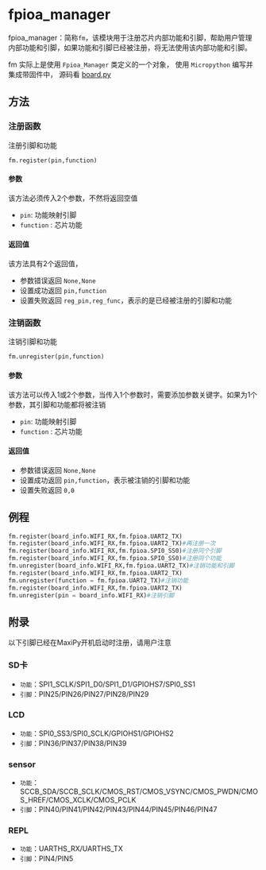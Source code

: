 fpioa_manager
===============
fpioa_manager：简称`fm`，该模块用于注册芯片内部功能和引脚，帮助用户管理内部功能和引脚，如果功能和引脚已经被注册，将无法使用该内部功能和引脚。

fm 实际上是使用 `Fpioa_Manager` 类定义的一个对象， 使用 `Micropython` 编写并集成带固件中， 源码看 [board.py](https://github.com/sipeed/MaixPy/blob/master/ports/k210-freertos/mpy_support/builtin-py/board.py)

## 方法

### 注册函数

注册引脚和功能

```
fm.register(pin,function)
```
#### 参数

该方法必须传入2个参数，不然将返回空值

* `pin`: 功能映射引脚
* `function` : 芯片功能

#### 返回值

该方法具有2个返回值，
* 参数错误返回  `None,None`
* 设置成功返回  `pin,function`
* 设置失败返回  `reg_pin,reg_func`，表示的是已经被注册的引脚和功能

### 注销函数

注销引脚和功能

```
fm.unregister(pin,function)
```
#### 参数

该方法可以传入1或2个参数，当传入1个参数时，需要添加参数关键字。如果为1个参数，其引脚和功能都将被注销

* `pin`: 功能映射引脚
* `function` : 芯片功能

#### 返回值

* 参数错误返回 `None,None`
* 设置成功返回 `pin,function`，表示被注销的引脚和功能
* 设置失败返回 `0,0`

## 例程 

```python
fm.register(board_info.WIFI_RX,fm.fpioa.UART2_TX)
fm.register(board_info.WIFI_RX,fm.fpioa.UART2_TX)#再注册一次
fm.register(board_info.WIFI_RX,fm.fpioa.SPI0_SS0)#注册同个引脚
fm.register(board_info.WIFI_RX,fm.fpioa.SPI0_SS0)#注册同个功能
fm.unregister(board_info.WIFI_RX,fm.fpioa.UART2_TX)#注销功能和引脚
fm.register(board_info.WIFI_RX,fm.fpioa.UART2_TX)
fm.unregister(function = fm.fpioa.UART2_TX)#注销功能
fm.register(board_info.WIFI_RX,fm.fpioa.UART2_TX)
fm.unregister(pin = board_info.WIFI_RX)#注销引脚
```

## 附录

以下引脚已经在MaxiPy开机启动时注册，请用户注意

### SD卡
* `功能`：SPI1_SCLK/SPI1_D0/SPI1_D1/GPIOHS7/SPI0_SS1
* `引脚`：PIN25/PIN26/PIN27/PIN28/PIN29

### LCD
* `功能`：SPI0_SS3/SPI0_SCLK/GPIOHS1/GPIOHS2
* `引脚`：PIN36/PIN37/PIN38/PIN39

### sensor
* `功能`：SCCB_SDA/SCCB_SCLK/CMOS_RST/CMOS_VSYNC/CMOS_PWDN/CMOS_HREF/CMOS_XCLK/CMOS_PCLK
* `引脚`：PIN40/PIN41/PIN42/PIN43/PIN44/PIN45/PIN46/PIN47

### REPL
* `功能`：UARTHS_RX/UARTHS_TX
* `引脚`：PIN4/PIN5